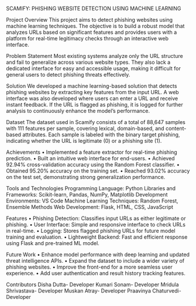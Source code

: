 SCAMIFY: PHISHING WEBSITE DETECTION USING MACHINE LEARNING

Project Overview
This project aims to detect phishing websites using machine learning techniques. The objective is to build a robust model that analyzes URLs based on significant features and provides users with a platform for real-time legitimacy checks through an interactive web interface.

Problem Statement
Most existing systems analyze only the URL structure and fail to generalize across various website types. They also lack a dedicated interface for easy and accessible usage, making it difficult for general users to detect phishing threats effectively.

Solution
We developed a machine learning-based solution that detects phishing websites by extracting key features from the input URL. A web interface was also developed where users can enter a URL and receive instant feedback. If the URL is flagged as phishing, it is logged for further analysis to continuously enhance the model’s performance.

Dataset
The dataset used in Scamify consists of a total of 88,647 samples with 111 features per sample, covering lexical, domain-based, and content-based attributes. Each sample is labeled with the binary target phishing, indicating whether the URL is legitimate (0) or a phishing site (1).

Achievements
•	Implemented a feature extractor for real-time phishing prediction.
•	Built an intuitive web interface for end-users.
•	Achieved 92.94% cross-validation accuracy using the Random Forest classifier.
•	Obtained 95.20% accuracy on the training set.
•	Reached 93.02% accuracy on the test set, demonstrating strong generalization performance.


Tools and Technologies
Programming Language: Python
Libraries and Frameworks: Scikit-learn, Pandas, NumPy, Matplotlib
Development Environments: VS Code
Machine Learning Techniques: Random Forest, Ensemble Methods
Web Development: Flask, HTML, CSS, JavaScript

Features
•	Phishing Detection: Classifies input URLs as either legitimate or phishing.
•	User Interface: Simple and responsive interface to check URLs in real-time.
•	Logging: Stores flagged phishing URLs for future model training and evaluation.
•	Lightweight Backend: Fast and efficient response using Flask and pre-trained ML model.

Future Work
•	Enhance model performance with deep learning and updated threat intelligence APIs.
•	Expand the dataset to include a wider variety of phishing websites.
•	Improve the front-end for a more seamless user experience.
•	Add user authentication and result history tracking features.

Contributors
Disha Dutta- Developer
Kumari Sonam- Developer
Mridula Shrivastava- Developer
Muskan Atray- Developer
Praavinya Chaturvedi- Developer





